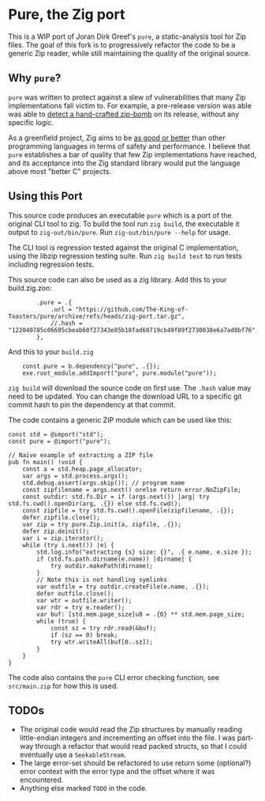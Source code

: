 # Pure, the Zig port

This is a WIP port of Joran Dirk Greef's `pure`, a static-analysis tool for Zip
files. The goal of this fork is to progressively refactor the code to be a
generic Zip reader, while still maintaining the quality of the original source.

## Why `pure`?

`pure` was written to protect against a slew of vulnerabilities that many Zip
implementations fall victim to. For example, a pre-release version was able was
able to [detect a hand-crafted
zip-bomb](https://news.ycombinator.com/item?id=20352439) on its release, without
any specific logic.

As a greenfield project, Zig aims to be [as good or
better](https://github.com/ziglang/zig/issues/15916) than other programming
languages in terms of safety and performance. I believe that `pure` establishes
a bar of quality that few Zip implementations have reached, and its acceptance
into the Zig standard library would put the language above most "better C"
projects.

## Using this Port

This source code produces an executable `pure` which is a port of the original 
CLI tool to zig. To build the tool run `zig build`, the executable it output to
`zig-out/bin/pure`. Run `zig-out/bin/pure --help` for usage.

The CLI tool is regression tested against the original C implementation, using 
the libzip regression testing suite. Run `zig build test` to run tests including
regression tests.

This source code can also be used as a zig library. Add this to your build.zig.zon:
```zig
        .pure = .{
            .url = "https://github.com/The-King-of-Toasters/pure/archive/refs/heads/zig-port.tar.gz",
            //.hash = "122040785c06695cbeab60f27343e85b18fad60719cb49f89f2730038e6a7ad8bf76",
        },
```
And this to your `build.zig`
```zig
    const pure = b.dependency("pure", .{});
    exe.root_module.addImport("pure", pure.module("pure"));
```
`zig build` will download the source code on first use. The `.hash` value may need
to be updated. You can change the download URL to a specific git commit hash to
pin the dependency at that commit.

The code contains a generic ZIP module which can be used like this:
```zig
const std = @import("std");
const pure = @import("pure");

// Naïve example of extracting a ZIP file
pub fn main() !void {
    const a = std.heap.page_allocator;
    var args = std.process.args();
    std.debug.assert(args.skip()); // program name
    const zipfilename = args.next() orelse return error.NoZipFile;
    const outdir: std.fs.Dir = if (args.next()) |arg| try std.fs.cwd().openDir(arg, .{}) else std.fs.cwd();
    const zipfile = try std.fs.cwd().openFile(zipfilename, .{});
    defer zipfile.close();
    var zip = try pure.Zip.init(a, zipfile, .{});
    defer zip.deinit();
    var i = zip.iterator();
    while (try i.next()) |e| {
        std.log.info("extracting {s} size: {}", .{ e.name, e.size });
        if (std.fs.path.dirname(e.name)) |dirname| {
            try outdir.makePath(dirname);
        }
        // Note this is not handling symlinks
        var outfile = try outdir.createFile(e.name, .{});
        defer outfile.close();
        var wtr = outfile.writer();
        var rdr = try e.reader();
        var buf: [std.mem.page_size]u8 = .{0} ** std.mem.page_size;
        while (true) {
            const sz = try rdr.read(&buf);
            if (sz == 0) break;
            try wtr.writeAll(buf[0..sz]);
        }
    }
}

```

The code also contains the `pure` CLI error checking function, see 
`src/main.zip` for how this is used.

## TODOs

- The original code would read the Zip structures by manually reading
  little-endian integers and incrementing an offset into the file. I was
  part-way through a refactor that would read packed structs, so that I could
  eventually use a `SeekableStream`.
- The large error-set should be refactored to use return some (optional?) error
  context with the error type and the offset where it was encountered.
- Anything else marked `TODO` in the code.
